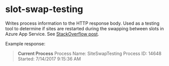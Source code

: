 # slot-swap-testing

Writes process information to the HTTP response body. Used as a testing tool to determine if sites are restarted during the swapping between slots in Azure App Service. See [StackOverflow post](https://stackoverflow.com/questions/45077899/preventing-staging-site-restart-during-a-swap).

Example response:

 > **Current Process**
 > Process Name: SiteSwapTesting
 > Process ID: 14648
 > Started: 7/14/2017 9:15:36 AM
